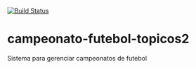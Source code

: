 [![Build Status](https://travis-ci.org/jamersonapce/campeonato-futebol-topicos2.svg?branch=master)](https://travis-ci.org/jamersonapce/campeonato-futebol-topicos2)

# campeonato-futebol-topicos2
Sistema para gerenciar campeonatos de futebol
